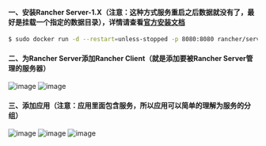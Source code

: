 #### 一、安装Rancher Server-1.X（注意：这种方式服务重启之后数据就没有了，最好是挂载一个指定的数据目录），详情请查看[官方安装文档](https://www.cnrancher.com/docs/rancher/v1.x/cn/installing/installing-server/)
```bash
$ sudo docker run -d --restart=unless-stopped -p 8080:8080 rancher/server  # 下载和启动Rancher-1.X
```

#### 二、为Rancher Server添加Rancher Client（就是添加要被Rancher Server管理的服务器）
![image](https://github.com/firechiang/kubernetes-study/blob/master/rancher/image/rancher1x-use01.PNG)
![image](https://github.com/firechiang/kubernetes-study/blob/master/rancher/image/rancher1x-use02.PNG)

#### 三、添加应用（注意：应用里面包含服务，所以应用可以简单的理解为服务的分组）
![image](https://github.com/firechiang/kubernetes-study/blob/master/rancher/image/rancher1x-use03.PNG)
![image](https://github.com/firechiang/kubernetes-study/blob/master/rancher/image/rancher1x-use04.PNG)
![image](https://github.com/firechiang/kubernetes-study/blob/master/rancher/image/rancher1x-use05.PNG)
